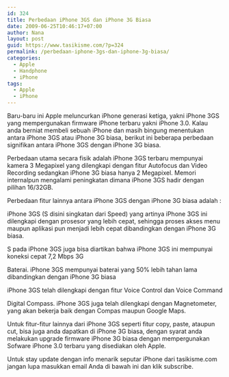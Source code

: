 ```yaml
---
id: 324
title: Perbedaan iPhone 3GS dan iPhone 3G Biasa
date: 2009-06-25T10:46:17+07:00
author: Nana
layout: post
guid: https://www.tasikisme.com/?p=324
permalink: /perbedaan-iphone-3gs-dan-iphone-3g-biasa/
categories:
  - Apple
  - Handphone
  - iPhone
tags:
  - Apple
  - iPhone
---
```

Baru-baru ini Apple meluncurkan iPhone generasi ketiga, yakni iPhone 3GS yang mempergunakan firmware iPhone terbaru yakni iPhone 3.0. Kalau anda berniat membeli sebuah iPhone dan masih bingung menentukan antara iPhone 3GS atau iPhone 3G biasa, berikut ini beberapa perbedaan signifikan antara iPhone 3GS dengan iPhone 3G biasa.

Perbedaan utama secara fisik adalah iPhone 3GS terbaru mempunyai kamera 3 Megapixel yang dilengkapi dengan fitur Autofocus dan Video Recording sedangkan iPhone 3G biasa hanya 2 Megapixel. Memori internalpun mengalami peningkatan dimana iPhone 3GS hadir dengan pilihan 16/32GB.

Perbedaan fitur lainnya antara iPhone 3GS dengan iPhone 3G biasa adalah :

iPhone 3GS (S disini singkatan dari Speed) yang artinya iPhone 3GS ini dilengkapi dengan prosesor yang lebih cepat, sehingga proses akses menu maupun aplikasi pun menjadi lebih cepat dibandingkan dengan iPhone 3G biasa.

S pada iPhone 3GS juga bisa diartikan bahwa iPhone 3GS ini mempunyai koneksi cepat 7,2 Mbps 3G

Baterai. iPhone 3GS mempunyai baterai yang 50% lebih tahan lama dibandingkan dengan iPhone 3G biasa

iPhone 3GS telah dilengkapi dengan fitur Voice Control dan Voice Command

Digital Compass. iPhone 3GS juga telah dilengkapi dengan Magnetometer, yang akan bekerja baik dengan Compas maupun Google Maps.

Untuk fitur-fitur lainnya dari iPhone 3GS seperti fitur copy, paste, ataupun cut, bisa juga anda dapatkan di iPhone 3G biasa, dengan syarat anda melakukan upgrade firmware iPhone 3G biasa dengan mempergunakan Sofware iPhone 3.0 terbaru yang disediakan oleh Apple.

Untuk stay update dengan info menarik seputar iPhone dari tasikisme.com jangan lupa masukkan email Anda di bawah ini dan klik subscribe.